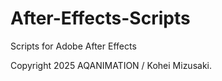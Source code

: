 # After-Effects-Scripts
Scripts for Adobe After Effects

Copyright 2025 AQANIMATION / Kohei Mizusaki.
